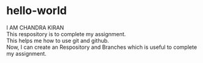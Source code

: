 # hello-world
I AM CHANDRA KIRAN<br>
This respository is to complete my assignment.<br>
This helps me how to use git and github.<br>
Now, I can create an Respository and Branches which is useful to complete my assignment.<br>
